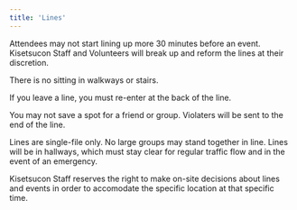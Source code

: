 ```yaml
---
title: 'Lines'
---
```

Attendees may not start lining up more 30 minutes before an event. Kisetsucon Staff and Volunteers will break up and reform the lines at their discretion.

There is no sitting in walkways or stairs.

If you leave a line, you must re-enter at the back of the line.

You may not save a spot for a friend or group. Violaters will be sent to the end of the line.

Lines are single-file only. No large groups may stand together in line. Lines will be in hallways, which must stay clear for regular traffic flow and in the event of an emergency.

Kisetsucon Staff reserves the right to make on-site decisions about lines and events in order to accomodate the specific location at that specific time.
